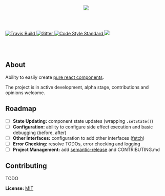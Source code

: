 <p align="center">
  <img src="https://raw.githubusercontent.com/thelambdaparty/thelambdaparty.github.io/master/others/sidefx-react.png"/>

  <br/><br/>

  <a href="https://travis-ci.org/fxreact/core" target="_blank">
    <img alt="Travis Build" src="https://travis-ci.org/fxreact/core.svg?branch=master" />
  </a>

  <a href="https://gitter.im/fxreact/core" target="_blank">
    <img alt="Gitter" src="https://badges.gitter.im/thelambdaparty/TurboState.svg" />
  </a>

  <a href="https://github.com/feross/standard" target="_blank">
    <img alt="Code Style Standard" src="https://img.shields.io/badge/code%20style-standard-brightgreen.svg?style=flat" />
  </a>

  <img src="https://img.shields.io/badge/Version-ALPHA-red.svg"/>

  <br/><br/>

</p>

## About

Ability to easily create [pure react components](http://hadrianoliveira.com/pure-react-components/).

The project is in active development, alpha stage, contributions and opinions welcome.

## Roadmap
- [ ] **State Updating:** component state updates (wrapping `.setState()`)
- [ ] **Configuration:** ability to configure side effect execution and basic debugging (before, after)
- [ ] **Other Interfaces:** configuration to add other interfaces ([fetch](https://github.com/matthew-andrews/isomorphic-fetch))
- [ ] **Error Checking:** resolve TODOs, error checking and logging
- [ ] **Project Management:** add [semantic-release](https://github.com/semantic-release/semantic-release) and CONTRIBUTING.md

## Contributing

TODO

**License:** [MIT](https://raw.githubusercontent.com/fxreact/core/master/LICENSE)
